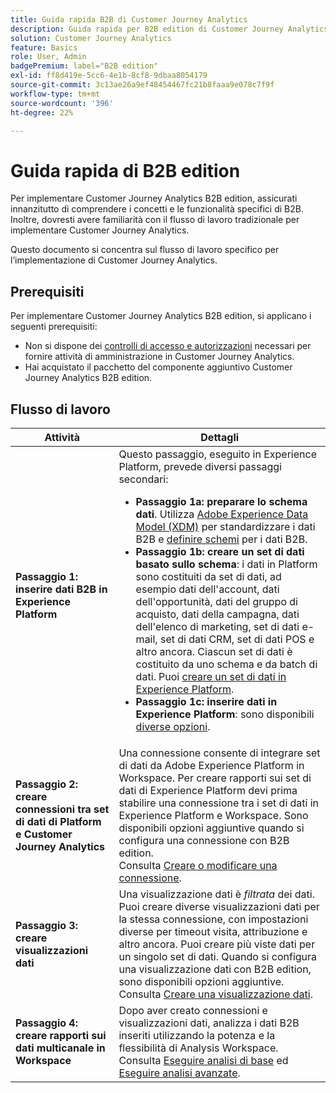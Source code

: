 ```yaml
---
title: Guida rapida B2B di Customer Journey Analytics
description: Guida rapida per B2B edition di Customer Journey Analytics.
solution: Customer Journey Analytics
feature: Basics
role: User, Admin
badgePremium: label="B2B edition"
exl-id: ff8d419e-5cc6-4e1b-8cf8-9dbaa8054179
source-git-commit: 3c13ae26a9ef48454467fc21b8faaa9e078c7f9f
workflow-type: tm+mt
source-wordcount: '396'
ht-degree: 22%

---
```



# Guida rapida di B2B edition

Per implementare Customer Journey Analytics B2B edition, assicurati innanzitutto di comprendere i concetti e le funzionalità specifici di B2B. Inoltre, dovresti avere familiarità con il flusso di lavoro tradizionale per implementare Customer Journey Analytics.

Questo documento si concentra sul flusso di lavoro specifico per l’implementazione di Customer Journey Analytics.

## Prerequisiti

Per implementare Customer Journey Analytics B2B edition, si applicano i seguenti prerequisiti:

* Non si dispone dei [controlli di accesso e autorizzazioni](/help/technotes/access-control.md) necessari per fornire attività di amministrazione in Customer Journey Analytics.
* Hai acquistato il pacchetto del componente aggiuntivo Customer Journey Analytics B2B edition.


## Flusso di lavoro

| Attività | Dettagli |
| --- | --- |
| **Passaggio 1: inserire dati B2B in Experience Platform** | Questo passaggio, eseguito in Experience Platform, prevede diversi passaggi secondari:<ul><li>**Passaggio 1a: preparare lo schema dati**. Utilizza [Adobe Experience Data Model (XDM)](https://experienceleague.adobe.com/it/docs/experience-platform/xdm/home.html?lang=it) per standardizzare i dati B2B e [definire schemi](https://experienceleague.adobe.com/it/docs/experience-platform/rtcdp/schemas/b2b) per i dati B2B.</li><li>**Passaggio 1b: creare un set di dati basato sullo schema**: i dati in Platform sono costituiti da set di dati, ad esempio dati dell&#39;account, dati dell&#39;opportunità, dati del gruppo di acquisto, dati della campagna, dati dell&#39;elenco di marketing, set di dati e-mail, set di dati CRM, set di dati POS e altro ancora. Ciascun set di dati è costituito da uno schema e da batch di dati. Puoi [creare un set di dati in Experience Platform](https://experienceleague.adobe.com/docs/platform-learn/getting-started-for-data-architects-and-data-engineers/create-datasets.html?lang=it).</li><li>**Passaggio 1c: inserire dati in Experience Platform**: sono disponibili [diverse opzioni](https://experienceleague.adobe.com/it/docs/experience-platform/ingestion/home).</li></ul> |
| **Passaggio 2: creare connessioni tra set di dati di Platform e Customer Journey Analytics** | Una connessione consente di integrare set di dati da Adobe Experience Platform in Workspace. Per creare rapporti sui set di dati di Experience Platform devi prima stabilire una connessione tra i set di dati in Experience Platform e Workspace. Sono disponibili opzioni aggiuntive quando si configura una connessione con B2B edition. <br>Consulta [Creare o modificare una connessione](/help/connections/create-connection.md). |
| **Passaggio 3: creare visualizzazioni dati** | Una visualizzazione dati è *filtrata* dei dati. Puoi creare diverse visualizzazioni dati per la stessa connessione, con impostazioni diverse per timeout visita, attribuzione e altro ancora. Puoi creare più viste dati per un singolo set di dati. Quando si configura una visualizzazione dati con B2B edition, sono disponibili opzioni aggiuntive.<br>Consulta [Creare una visualizzazione dati](/help/data-views/create-dataview.md). |
| **Passaggio 4: creare rapporti sui dati multicanale in Workspace** | Dopo aver creato connessioni e visualizzazioni dati, analizza i dati B2B inseriti utilizzando la potenza e la flessibilità di Analysis Workspace.<br>Consulta [Eseguire analisi di base](/help/analysis-workspace/perform-basic-analysis.md) ed [Eseguire analisi avanzate](/help/analysis-workspace/perform-adv-analysis.md). |

<!--

## Use Case

The [B2B Use Case ](../data-ingestion/data-ingestion.md) document provides an example use case on how to implement Customer  Journey Analytics B2B Edition.

-->